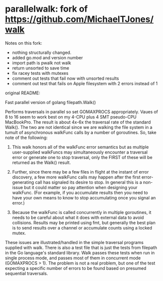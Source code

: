 parallelwalk: fork of https://github.com/MichaelTJones/walk
====
Notes on this fork:
- nothing structurally changed.
- added go.mod and version number
- import path is pwalk not walk
- return unsorted to save time
- fix racey tests with mutexes
- comment out tests that fail now with unsorted results
- comment out test that fails on Apple filesystem with 2 errors instead of 1

original README:

Fast parallel version of golang filepath.Walk()

Performs traversals in parallel so set GOMAXPROCS appropriately. Vaues of 8 to 16 seem to work best on my 
4-CPU plus 4 SMT pseudo-CPU MacBookPro. The result is about 4x-6x the traversal rate of the standard Walk().
The two are not identical since we are walking the file system in a tumult of asynchronous walkFunc calls by
a number of goroutines. So, take note of the following:

1. This walk honors all of the walkFunc error semantics but as multiple user-supplied walkFuncs may simultaneously encounter a traversal error or generate one to stop traversal, only the FIRST of these will be returned as the Walk() result. 

2. Further, since there may be a few files in flight at the instant of  error discovery, a few more walkFunc calls may happen after the first error-generating call has signaled its desire to stop. In general this is a non-issue but it could matter so pay attention when designing your walkFunc. (For example, if you accumulate results then you need to have your own means to know to stop accumulating once you signal an error.)

3. Because the walkFunc is called concurrently in multiple goroutines, it needs to be careful about what it does with external data to avoid collisions. Results may be printed using fmt, but generally the best plan is to send results over a channel or accumulate counts using a locked mutex.

These issues are illustrated/handled in the simple traversal programs supplied with walk. There is also a test file that is just the tests from filepath in the Go language's standard library. Walk passes these tests when run in single process mode, and passes most of them in concurrent mode (GOMAXPROCS > 1). The problem is not a real problem, but one of the test expecting a specific number of errors to be found based on presumed sequential traversals.
